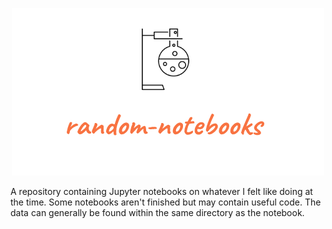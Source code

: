 <p align="center">
  <img src="https://github.com/maxmarzolf/random-notebooks/blob/main/logo.png" alt="random-notebooks logo" title="random-notebooks"/>
</p>
A repository containing Jupyter notebooks on whatever I felt like doing at the time. 
Some notebooks aren't finished but may contain useful code.
The data can generally be found within the same directory as the notebook. 
